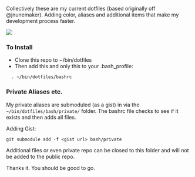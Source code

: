Collectively these are my current dotfiles (based originally off @jnunemaker). Adding color, aliases and additional items that make my development process faster.

![](http://f.cl.ly/items/220c2G1S0Q0g1M2k2D26/Screen%20Shot%202014-04-15%20at%202.46.17%20PM.png)

### To Install  
- Clone this repo to ~/bin/dotfiles
- Then add this and only this to your .bash_profile:

```
  . ~/bin/dotfiles/bashrc
```

### Private Aliases etc.

My private aliases are submoduled (as a gist) in via the ```~/bin/dotfiles/bash/private/``` folder. The bashrc file checks to see if it exists and then adds all files.

Adding Gist:

    git submodule add -f <gist url> bash/private

Additional files or even private repo can be closed to this folder and will not be added to the public repo.

Thanks it. You should be good to go.
